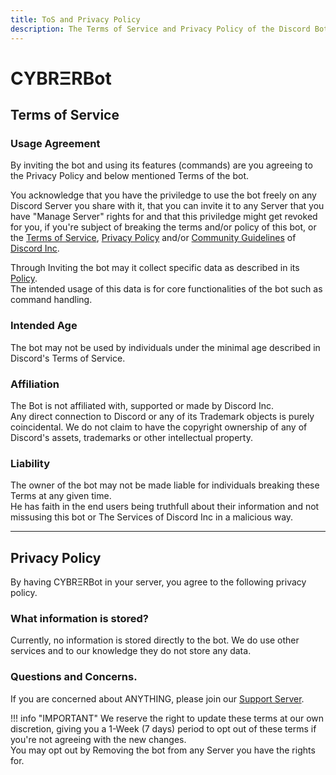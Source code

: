 ```yaml
---
title: ToS and Privacy Policy
description: The Terms of Service and Privacy Policy of the Discord Bot.
---
```


[Terms of Service]: https://discord.com/terms
[Privacy Policy]: https://discord.com/privacy
[Community Guidelines]: https://discord.com/guidelines
[discord]: https://discord.com
[support]: https://discord.gg/Bm6fMsA
[language]: https://discord.com/developers/docs/dispatch/field-values#predefined-field-values-accepted-locales
[policy]: https://docs.brandgrand.tech/cyberbot/privacy/
# CYBRΞRBot

## Terms of Service

### Usage Agreement
By inviting the bot and using its features (commands) are you agreeing to the Privacy Policy and below mentioned Terms of the bot.

You acknowledge that you have the priviledge to use the bot freely on any Discord Server you share with it, that you can invite it to any Server that you have "Manage Server" rights for and that this priviledge might get revoked for you, if you're subject of breaking the terms and/or policy of this bot, or the [Terms of Service], [Privacy Policy] and/or [Community Guidelines] of [Discord Inc][discord].

Through Inviting the bot may it collect specific data as described in its [Policy].  
The intended usage of this data is for core functionalities of the bot such as command handling.

### Intended Age
The bot may not be used by individuals under the minimal age described in Discord's Terms of Service.  

### Affiliation
The Bot is not affiliated with, supported or made by Discord Inc.  
Any direct connection to Discord or any of its Trademark objects is purely coincidental. We do not claim to have the copyright ownership of any of Discord's assets, trademarks or other intellectual property.

### Liability
The owner of the bot may not be made liable for individuals breaking these Terms at any given time.  
He has faith in the end users being truthfull about their information and not missusing this bot or The Services of Discord Inc in a malicious way.

----

## Privacy Policy
By having CYBRΞRBot in your server, you agree to the following privacy policy.


### What information is stored?

Currently, no information is stored directly to the bot. We do use other services and to our knowledge they do not store any data.

### Questions and Concerns.
If you are concerned about ANYTHING, please join our [Support Server][support].

!!! info "IMPORTANT" We reserve the right to update these terms at our own discretion, giving you a 1-Week (7 days) period to opt out of these terms if you're not agreeing with the new changes.  
You may opt out by Removing the bot from any Server you have the rights for.
